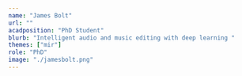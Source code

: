 ```yaml
---
name: "James Bolt"
url: ""
acadposition: "PhD Student"
blurb: "Intelligent audio and music editing with deep learning "
themes: ["mir"]
role: "PhD"
image: "./jamesbolt.png"
---
```

